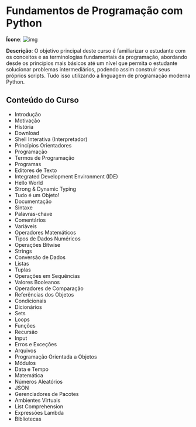 # Fundamentos de Programação com Python

**Ícone**: ![img](https://i.imgur.com/N9bvNHj.png)

**Descrição**: O objetivo principal deste curso é familiarizar o estudante com os conceitos e as terminologias fundamentais da programação, abordando desde os princípios mais básicos até um nível que permita o estudante solucionar problemas intermediários, podendo assim construir seus próprios scripts. Tudo isso utilizando a linguagem de programação moderna Python.

## Conteúdo do Curso 

- Introdução
- Motivação
- História
- Download
- Shell Interativa (Interpretador)
- Princípios Orientadores
- Programação
- Termos de Programação
- Programas
- Editores de Texto
- Integrated Development Environment (IDE)
- Hello World
- Strong & Dynamic Typing
- Tudo é um Objeto!
- Documentação
- Sintaxe
- Palavras-chave
- Comentários
- Variáveis
- Operadores Matemáticos
- Tipos de Dados Numéricos
- Operações Bitwise
- Strings
- Conversão de Dados
- Listas
- Tuplas
- Operações em Sequências
- Valores Booleanos
- Operadores de Comparação
- Referências dos Objetos
- Condicionais
- Dicionários
- Sets
- Loops
- Funções
- Recursão
- Input
- Erros e Exceções
- Arquivos
- Programação Orientada a Objetos
- Módulos
- Data e Tempo
- Matemática
- Números Aleatórios
- JSON
- Gerenciadores de Pacotes
- Ambientes Virtuais
- List Comprehension
- Expressões Lambda
- Bibliotecas
